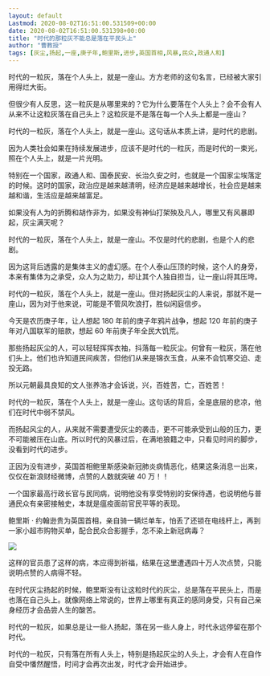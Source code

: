 ```yaml
---
layout: default
Lastmod: 2020-08-02T16:51:00.531509+00:00
date: 2020-08-02T16:51:00.531398+00:00
title: "时代的那粒灰不能总是落在平民头上"
author: "曹教授"
tags: [灰尘,扬起,一座,庚子年,鲍里斯,进步,英国首相,风暴,民众,政通人和]
---
```



时代的一粒灰，落在个人头上，就是一座山。方方老师的这句名言，已经被大家引用得烂大街。

但很少有人反思，这一粒灰是从哪里来的？它为什么要落在个人头上？会不会有人从来不让这粒灰落在自己头上？这粒灰是不是落在每一个人头上都是一座山？

时代的一粒灰，落在个人头上，就是一座山。这句话从本质上讲，是时代的悲剧。

因为人类社会如果在持续发展进步，应该不是时代的一粒灰，而是时代的一束光，照在个人头上，就是一片光明。

特别在一个国家，政通人和、国泰民安、长治久安之时，也就是一个国家尘埃落定的时候。这时的国家，政治应是越来越清明，经济应是越来越增长，社会应是越来越和谐，生活应是越来越富足。

如果没有人为的折腾和胡作非为，如果没有神仙打架殃及凡人，哪里又有风暴即起，灰尘满天呢？

时代的一粒灰，落在个人头上，就是一座山。不仅是时代的悲剧，也是个人的悲剧。

因为这背后透露的是集体主义的虚幻感。在个人泰山压顶的时候，这个人的身旁，本来有集体为之承受，众人为之助力，却让其个人独自担当，让一座山将其压垮。

时代的一粒灰，落在个人头上，就是一座山。但对扬起灰尘的人来说，那就不是一座山，因为对于他来说，可能是不管风吹浪打，胜似闲庭信步。

今天是农历庚子年，让人想起 180 年前的庚子年鸦片战争，想起 120 年前的庚子年对八国联军的赔款，想起 60 年前庚子年全民大饥荒。

那些扬起灰尘的人，可以轻轻挥挥衣袖，抖落每一粒灰尘。何曾有一粒灰，落在他们头上。他们也许知道民间疾苦，但他们从来是锦衣玉食，从来不会饥寒交迫、走投无路。

所以元朝最具良知的文人张养浩才会诉说，兴，百姓苦，亡，百姓苦！

时代的一粒灰，落在个人头上，就是一座山。这句话的背后，全是底层的悲凉，他们在时代中弱不禁风。

而扬起风尘的人，从来就不需要遭受灰尘的袭击，更不可能承受到山般的压力，更不可能被压在山底。所以时代的风暴过后，在满地狼籍之中，只看见时间的脚步，没看到时代的进步。

正因为没有进步，英国首相鲍里斯感染新冠肺炎病情恶化，结果这条消息一出来，仅仅在新浪财经微博，点赞的人数就突破 40 万！！

一个国家最高行政长官与民同病，说明他没有享受特别的安保待遇，也说明他与普通民众有亲密接触史，本就是瘟疫面前官民平等的表现。

鲍里斯 · 约翰逊贵为英国首相，亲自骑一辆烂单车，怕丢了还锁在电线杆上，再到一家小超市购物买单，配合民众合影握手，怎不染上新冠病毒？

![](https://images.weserv.nl/?url=https%3A//inews.gtimg.com/newsapp_bt/0/11556861526/641)

这样的官员患了这样的病，本应得到祈福，结果在这里遭遇四十万人次点赞，只能说明点赞的人病得不轻。

在时代灰尘扬起的时候，鲍里斯没有让这粒时代的灰尘，总是落在平民头上，而是也落在自己头上。就像网络上常说的，世界上哪里有真正的感同身受，只有自己亲身经历才会品尝人生的酸苦。

时代的一粒灰，如果总是让一些人扬起，落在另一些人身上，时代永远停留在那个时代。

时代的一粒灰，只有落在所有人头上，特别是扬起灰尘的人头上，才会有人在自作自受中憣然醒悟，时间才会再次出发，时代才会开始进步。
